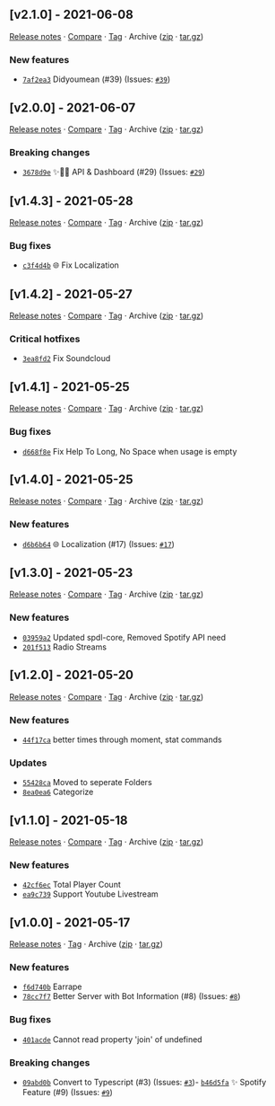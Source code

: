 ## [v2.1.0] - 2021-06-08

[Release notes](https://github.com/kaaaxcreators/Discord-MusicBot/releases/tag/v2.1.0) · [Compare](https://github.com/kaaaxcreators/Discord-MusicBot/compare/v2.0.0...v2.1.0) · [Tag](https://github.com/kaaaxcreators/Discord-MusicBot/tree/v2.1.0) · Archive ([zip](https://github.com/kaaaxcreators/Discord-MusicBot/archive/v2.1.0.zip) · [tar.gz](https://github.com/kaaaxcreators/Discord-MusicBot/archive/v2.1.0.tar.gz))

### New features

- [`7af2ea3`](https://github.com/kaaaxcreators/Discord-MusicBot/commit/7af2ea3)  Didyoumean (#39)
(Issues: [`#39`](https://github.com/kaaaxcreators/Discord-MusicBot/issues/39))

## [v2.0.0] - 2021-06-07

[Release notes](https://github.com/kaaaxcreators/Discord-MusicBot/releases/tag/v2.0.0) · [Compare](https://github.com/kaaaxcreators/Discord-MusicBot/compare/v1.4.3...v2.0.0) · [Tag](https://github.com/kaaaxcreators/Discord-MusicBot/tree/v2.0.0) · Archive ([zip](https://github.com/kaaaxcreators/Discord-MusicBot/archive/v2.0.0.zip) · [tar.gz](https://github.com/kaaaxcreators/Discord-MusicBot/archive/v2.0.0.tar.gz))

### Breaking changes

- [`3678d9e`](https://github.com/kaaaxcreators/Discord-MusicBot/commit/3678d9e) ✨💄📝 API &amp; Dashboard (#29)
(Issues: [`#29`](https://github.com/kaaaxcreators/Discord-MusicBot/issues/29))

## [v1.4.3] - 2021-05-28

[Release notes](https://github.com/kaaaxcreators/Discord-MusicBot/releases/tag/v1.4.3) · [Compare](https://github.com/kaaaxcreators/Discord-MusicBot/compare/v1.4.2...v1.4.3) · [Tag](https://github.com/kaaaxcreators/Discord-MusicBot/tree/v1.4.3) · Archive ([zip](https://github.com/kaaaxcreators/Discord-MusicBot/archive/v1.4.3.zip) · [tar.gz](https://github.com/kaaaxcreators/Discord-MusicBot/archive/v1.4.3.tar.gz))

### Bug fixes

- [`c3f4d4b`](https://github.com/kaaaxcreators/Discord-MusicBot/commit/c3f4d4b)  🌐 Fix Localization

## [v1.4.2] - 2021-05-27

[Release notes](https://github.com/kaaaxcreators/Discord-MusicBot/releases/tag/v1.4.2) · [Compare](https://github.com/kaaaxcreators/Discord-MusicBot/compare/v1.4.1...v1.4.2) · [Tag](https://github.com/kaaaxcreators/Discord-MusicBot/tree/v1.4.2) · Archive ([zip](https://github.com/kaaaxcreators/Discord-MusicBot/archive/v1.4.2.zip) · [tar.gz](https://github.com/kaaaxcreators/Discord-MusicBot/archive/v1.4.2.tar.gz))

### Critical hotfixes

- [`3ea8fd2`](https://github.com/kaaaxcreators/Discord-MusicBot/commit/3ea8fd2)  Fix Soundcloud

## [v1.4.1] - 2021-05-25

[Release notes](https://github.com/kaaaxcreators/Discord-MusicBot/releases/tag/v1.4.1) · [Compare](https://github.com/kaaaxcreators/Discord-MusicBot/compare/v1.4.0...v1.4.1) · [Tag](https://github.com/kaaaxcreators/Discord-MusicBot/tree/v1.4.1) · Archive ([zip](https://github.com/kaaaxcreators/Discord-MusicBot/archive/v1.4.1.zip) · [tar.gz](https://github.com/kaaaxcreators/Discord-MusicBot/archive/v1.4.1.tar.gz))

### Bug fixes

- [`d668f8e`](https://github.com/kaaaxcreators/Discord-MusicBot/commit/d668f8e)  Fix Help To Long, No Space when usage is empty

## [v1.4.0] - 2021-05-25

[Release notes](https://github.com/kaaaxcreators/Discord-MusicBot/releases/tag/v1.4.0) · [Compare](https://github.com/kaaaxcreators/Discord-MusicBot/compare/v1.3.0...v1.4.0) · [Tag](https://github.com/kaaaxcreators/Discord-MusicBot/tree/v1.4.0) · Archive ([zip](https://github.com/kaaaxcreators/Discord-MusicBot/archive/v1.4.0.zip) · [tar.gz](https://github.com/kaaaxcreators/Discord-MusicBot/archive/v1.4.0.tar.gz))

### New features

- [`d6b6b64`](https://github.com/kaaaxcreators/Discord-MusicBot/commit/d6b6b64) 🌐 Localization (#17)
(Issues: [`#17`](https://github.com/kaaaxcreators/Discord-MusicBot/issues/17))

## [v1.3.0] - 2021-05-23

[Release notes](https://github.com/kaaaxcreators/Discord-MusicBot/releases/tag/v1.3.0) · [Compare](https://github.com/kaaaxcreators/Discord-MusicBot/compare/v1.2.0...v1.3.0) · [Tag](https://github.com/kaaaxcreators/Discord-MusicBot/tree/v1.3.0) · Archive ([zip](https://github.com/kaaaxcreators/Discord-MusicBot/archive/v1.3.0.zip) · [tar.gz](https://github.com/kaaaxcreators/Discord-MusicBot/archive/v1.3.0.tar.gz))

### New features

- [`03959a2`](https://github.com/kaaaxcreators/Discord-MusicBot/commit/03959a2)  Updated spdl-core, Removed Spotify API need
- [`201f513`](https://github.com/kaaaxcreators/Discord-MusicBot/commit/201f513)  Radio Streams

## [v1.2.0] - 2021-05-20

[Release notes](https://github.com/kaaaxcreators/Discord-MusicBot/releases/tag/v1.2.0) · [Compare](https://github.com/kaaaxcreators/Discord-MusicBot/compare/v1.1.0...v1.2.0) · [Tag](https://github.com/kaaaxcreators/Discord-MusicBot/tree/v1.2.0) · Archive ([zip](https://github.com/kaaaxcreators/Discord-MusicBot/archive/v1.2.0.zip) · [tar.gz](https://github.com/kaaaxcreators/Discord-MusicBot/archive/v1.2.0.tar.gz))

### New features

- [`44f17ca`](https://github.com/kaaaxcreators/Discord-MusicBot/commit/44f17ca)  better times through moment, stat commands

### Updates

- [`55428ca`](https://github.com/kaaaxcreators/Discord-MusicBot/commit/55428ca)  Moved to seperate Folders
- [`8ea0ea6`](https://github.com/kaaaxcreators/Discord-MusicBot/commit/8ea0ea6)  Categorize

## [v1.1.0] - 2021-05-18

[Release notes](https://github.com/kaaaxcreators/Discord-MusicBot/releases/tag/v1.1.0) · [Compare](https://github.com/kaaaxcreators/Discord-MusicBot/compare/v1.0.0...v1.1.0) · [Tag](https://github.com/kaaaxcreators/Discord-MusicBot/tree/v1.1.0) · Archive ([zip](https://github.com/kaaaxcreators/Discord-MusicBot/archive/v1.1.0.zip) · [tar.gz](https://github.com/kaaaxcreators/Discord-MusicBot/archive/v1.1.0.tar.gz))

### New features

- [`42cf6ec`](https://github.com/kaaaxcreators/Discord-MusicBot/commit/42cf6ec)  Total Player Count
- [`ea9c739`](https://github.com/kaaaxcreators/Discord-MusicBot/commit/ea9c739)  Support Youtube Livestream

## [v1.0.0] - 2021-05-17

[Release notes](https://github.com/kaaaxcreators/Discord-MusicBot/releases/tag/v1.0.0) · [Tag](https://github.com/kaaaxcreators/Discord-MusicBot/tree/v1.0.0) · Archive ([zip](https://github.com/kaaaxcreators/Discord-MusicBot/archive/v1.0.0.zip) · [tar.gz](https://github.com/kaaaxcreators/Discord-MusicBot/archive/v1.0.0.tar.gz))

### New features

- [`f6d740b`](https://github.com/kaaaxcreators/Discord-MusicBot/commit/f6d740b)  Earrape
- [`78cc7f7`](https://github.com/kaaaxcreators/Discord-MusicBot/commit/78cc7f7)  Better Server with Bot Information (#8)
(Issues: [`#8`](https://github.com/kaaaxcreators/Discord-MusicBot/issues/8))

### Bug fixes

- [`401acde`](https://github.com/kaaaxcreators/Discord-MusicBot/commit/401acde)  Cannot read property &#x27;join&#x27; of undefined

### Breaking changes

- [`09abd0b`](https://github.com/kaaaxcreators/Discord-MusicBot/commit/09abd0b) Convert to Typescript (#3)
(Issues: [`#3`](https://github.com/kaaaxcreators/Discord-MusicBot/issues/3))- [`b46d5fa`](https://github.com/kaaaxcreators/Discord-MusicBot/commit/b46d5fa) ✨ Spotify Feature (#9)
(Issues: [`#9`](https://github.com/kaaaxcreators/Discord-MusicBot/issues/9))
